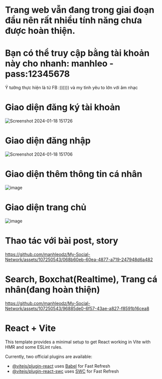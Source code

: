 # Trang web vẫn đang trong giai đoạn đầu nên rất nhiều tính năng chưa được hoàn thiện. 
# Bạn có thể truy cập bằng tài khoản này cho nhanh: manhleo -pass:12345678 

Ý tưởng thực hiện là từ FB :)))))) và my tình yêu to lớn với âm nhạc

# Giao diện đăng ký tài khoản
![Screenshot 2024-01-18 151726](https://github.com/manhleodz/My-Social-Network/assets/107250543/c4f6c3e7-0b44-4b2f-80b4-d7d58c077f06)


# Giao diện đăng nhập

![Screenshot 2024-01-18 151706](https://github.com/manhleodz/My-Social-Network/assets/107250543/b5ef4eee-7a34-4aa8-a138-c5c7799046a9)

# Giao diện thêm thông tin cá nhân
![image](https://github.com/manhleodz/My-Social-Network/assets/107250543/634763a1-0817-45b5-bd90-09fd8dc7d52d)

# Giao diện trang chủ
![image](https://github.com/manhleodz/My-Social-Network/assets/107250543/767265f1-aae9-48be-8ce3-06bbb6656911)


# Thao tác với bài post, story
https://github.com/manhleodz/My-Social-Network/assets/107250543/068b60eb-60ea-4877-a719-247948d6a482


# Search, Boxchat(Realtime), Trang cá nhân(đang hoàn thiện)
https://github.com/manhleodz/My-Social-Network/assets/107250543/96885de0-6f57-43ae-a827-f8591b16cea8



# React + Vite

This template provides a minimal setup to get React working in Vite with HMR and some ESLint rules.

Currently, two official plugins are available:

- [@vitejs/plugin-react](https://github.com/vitejs/vite-plugin-react/blob/main/packages/plugin-react/README.md) uses [Babel](https://babeljs.io/) for Fast Refresh
- [@vitejs/plugin-react-swc](https://github.com/vitejs/vite-plugin-react-swc) uses [SWC](https://swc.rs/) for Fast Refresh
